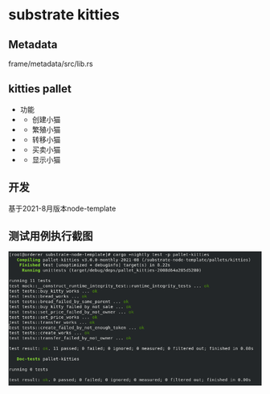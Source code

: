 # substrate kitties
## Metadata
frame/metadata/src/lib.rs

## kitties pallet
* 功能
* * 创建小猫
* * 繁殖小猫
* * 转移小猫
* * 买卖小猫
* * 显示小猫

## 开发
基于2021-8月版本node-template

## 测试用例执行截图
![测试用例截图](test.png)
